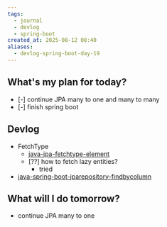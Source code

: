 ```yaml
---
tags:
  - journal
  - devlog
  - spring-boot
created_at: 2025-08-12 08:40
aliases:
  - devlog-spring-boot-day-19
---
```

## What's my plan for today?
- [-] continue JPA many to one and many to many
- [-] finish spring boot

## Devlog
- FetchType
	- [java-jpa-fetchtype-element](../dev/java/jpa/java-jpa-fetchtype-element.md)
	- [??] how to fetch lazy entities?
		- tried 
- [java-spring-boot-jparepository-findbycolumn](../dev/java/spring/java-spring-boot-jparepository-findbycolumn.md)
	
## What will I do tomorrow?
- continue JPA many to one